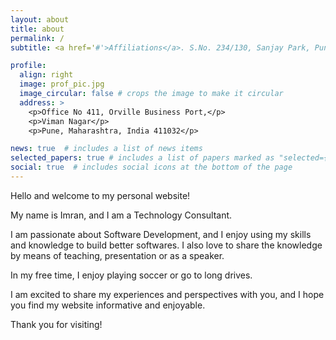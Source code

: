 ```yaml
---
layout: about
title: about
permalink: /
subtitle: <a href='#'>Affiliations</a>. S.No. 234/130, Sanjay Park, Pune. +91 97 630 67 364. "Think.Brainstorm.Design.thenCode"

profile:
  align: right
  image: prof_pic.jpg
  image_circular: false # crops the image to make it circular
  address: >
    <p>Office No 411, Orville Business Port,</p>
    <p>Viman Nagar</p>
    <p>Pune, Maharashtra, India 411032</p>

news: true  # includes a list of news items
selected_papers: true # includes a list of papers marked as "selected={true}"
social: true  # includes social icons at the bottom of the page
---
```


Hello and welcome to my personal website!
<p>My name is Imran, and I am a Technology Consultant.</p>
<p>I am passionate about Software Development, and I enjoy using my skills and knowledge to build better softwares. I also love to share the knowledge by means of teaching, presentation or as a speaker.</p>
<p>In my free time, I enjoy playing soccer or go to long drives.</p>
I am excited to share my experiences and perspectives with you, and I hope you find my website informative and enjoyable.

<p>Thank you for visiting!</p>

<!-- Write your biography here. Tell the world about yourself. Link to your favorite [subreddit](http://reddit.com). You can put a picture in, too. The code is already in, just name your picture `prof_pic.jpg` and put it in the `img/` folder. -->

<!-- Put your address / P.O. box / other info right below your picture. You can also disable any these elements by editing `profile` property of the YAML header of your `_pages/about.md`. Edit `_bibliography/papers.bib` and Jekyll will render your [publications page](/al-folio/publications/) automatically. -->

<!-- Link to your social media connections, too. This theme is set up to use [Font Awesome icons](http://fortawesome.github.io/Font-Awesome/) and [Academicons](https://jpswalsh.github.io/academicons/), like the ones below. Add your Facebook, Twitter, LinkedIn, Google Scholar, or just disable all of them. -->
